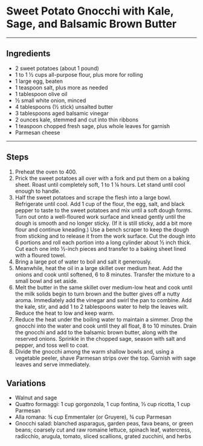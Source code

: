 # Sweet Potato Gnocchi with Kale, Sage, and Balsamic Brown Butter

---

## Ingredients

* 2 sweet potatoes (about 1 pound)
* 1 to 1 ½ cups all-purpose flour, plus more for rolling
* 1 large egg, beaten
* 1 teaspoon salt, plus more as needed
* 1 tablespoon olive oil
* ½ small white onion, minced
* 4 tablespoons (½ stick) unsalted butter
* 3 tablespoons aged balsamic vinegar
* 2 ounces kale, stemmed and cut into thin ribbons
* 1 teaspoon chopped fresh sage, plus whole leaves for garnish
* Parmesan cheese

---

## Steps

1.  Preheat the oven to 400.
2. Prick the sweet potatoes all over with a fork and put them on a baking sheet. Roast until completely soft, 1 to 1 ¼ hours. Let stand until cool enough to handle.
3. Half the sweet potatoes and scrape the flesh into a large bowl. Refrigerate until cool. Add 1 cup of the flour, the egg, salt, and black pepper to taste to the sweet potatoes and mix until a soft dough forms. Turn out onto a well-floured work surface and knead gently until the dough is smooth and no longer sticky. (If it is still sticky, add a bit more flour and continue kneading.) Use a bench scraper to keep the dough from sticking and to release it from the work surface. Cut the dough into 6 portions and roll each portion into a long cylinder about ½ inch thick. Cut each one into ½-inch pieces and transfer to a baking sheet lined with a floured towel.
4. Bring a large pot of water to boil and salt it generously.
5. Meanwhile, heat the oil in a large skillet over medium heat. Add the onions and cook until softened, 6 to 8 minutes. Transfer the mixture to a small bowl and set aside.
6. Melt the butter in the same skillet over medium-low heat and cook until the milk solids begin to turn brown and the butter gives off a nutty aroma. Immediately add the vinegar and swirl the pan to combine. Add the kale, stir, and add 1 to 2 tablespoons water to help the leaves wilt. Reduce the heat to low and keep warm.
7. Reduce the heat under the boiling water to maintain a simmer. Drop the gnocchi into the water and cook until they all float, 8 to 10 minutes. Drain the gnocchi and add to the balsamic brown butter, along with the reserved onions. Sprinkle in the chopped sage, season with salt and pepper, and toss well to coat.
8. Divide the gnocchi among the warm shallow bowls and, using a vegetable peeler, shave Parmesan strips over the top. Garnish with sage leaves and serve immediately.

## Variations
* Walnut and sage
* Quattro formaggi: 1 cup gorgonzola, 1 cup fontina, ⅓ cup ricotta, 1 cup Parmesan
* Alla romana: ¾ cup Emmentaler (or Gruyere), ¾ cup Parmesan
* Gnocchi salad: blanched asparagus, garden peas, fava beans, or green beans; coarsely cut and raw romaine lettuce, spinach leaf, watercress, radicchio, arugula, tomato, sliced scallions, grated zucchini, and herbs
